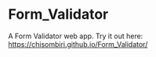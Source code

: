 # Form_Validator
A Form Validator web app.
Try it out here: https://chisombiri.github.io/Form_Validator/
